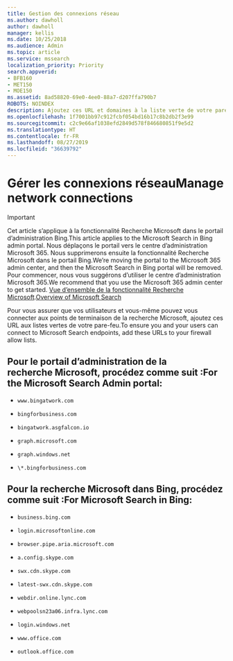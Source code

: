 ```yaml
---
title: Gestion des connexions réseau
ms.author: dawholl
author: dawholl
manager: kellis
ms.date: 10/25/2018
ms.audience: Admin
ms.topic: article
ms.service: mssearch
localization_priority: Priority
search.appverid:
- BFB160
- MET150
- MOE150
ms.assetid: 8ad58820-69e0-4ee0-88a7-d207ffa790b7
ROBOTS: NOINDEX
description: Ajoutez ces URL et domaines à la liste verte de votre pare-feu afin que vos utilisateurs puissent accéder facilement à la recherche Microsoft.
ms.openlocfilehash: 1f7001bb97c912fcbf054bd16b17c8b2db2f3e99
ms.sourcegitcommit: c2c9e66af1038efd2849d578f846680851f9e5d2
ms.translationtype: HT
ms.contentlocale: fr-FR
ms.lasthandoff: 08/27/2019
ms.locfileid: "36639792"
---
```

# <a name="manage-network-connections"></a><span data-ttu-id="4a812-103">Gérer les connexions réseau</span><span class="sxs-lookup"><span data-stu-id="4a812-103">Manage network connections</span></span>

> [!IMPORTANT]
> <span data-ttu-id="4a812-104">Cet article s’applique à la fonctionnalité Recherche Microsoft dans le portail d’administration Bing.</span><span class="sxs-lookup"><span data-stu-id="4a812-104">This article applies to the Microsoft Search in Bing admin portal.</span></span> <span data-ttu-id="4a812-105">Nous déplaçons le portail vers le centre d’administration Microsoft 365. Nous supprimerons ensuite la fonctionnalité Recherche Microsoft dans le portail Bing.</span><span class="sxs-lookup"><span data-stu-id="4a812-105">We’re moving the portal to the Microsoft 365 admin center, and then the Microsoft Search in Bing portal will be removed.</span></span> <span data-ttu-id="4a812-106">Pour commencer, nous vous suggérons d’utiliser le centre d’administration Microsoft 365.</span><span class="sxs-lookup"><span data-stu-id="4a812-106">We recommend that you use the Microsoft 365 admin center to get started.</span></span> <span data-ttu-id="4a812-107">[Vue d’ensemble de la fonctionnalité Recherche Microsoft](overview-microsoft-search.md).</span><span class="sxs-lookup"><span data-stu-id="4a812-107">[Overview of Microsoft Search](overview-microsoft-search.md)</span></span>
    
<span data-ttu-id="4a812-108">Pour vous assurer que vos utilisateurs et vous-même pouvez vous connecter aux points de terminaison de la recherche Microsoft, ajoutez ces URL aux listes vertes de votre pare-feu.</span><span class="sxs-lookup"><span data-stu-id="4a812-108">To ensure you and your users can connect to Microsoft Search endpoints, add these URLs to your firewall allow lists.</span></span>
  
## <a name="for-the-microsoft-search-admin-portal"></a><span data-ttu-id="4a812-109">Pour le portail d’administration de la recherche Microsoft, procédez comme suit :</span><span class="sxs-lookup"><span data-stu-id="4a812-109">For the Microsoft Search Admin portal:</span></span>

- `www.bingatwork.com`
    
- `bingforbusiness.com`
    
- `bingatwork.asgfalcon.io`
    
- `graph.microsoft.com`
    
- `graph.windows.net`
    
- `\*.bingforbusiness.com`
    
## <a name="for-microsoft-search-in-bing"></a><span data-ttu-id="4a812-110">Pour la recherche Microsoft dans Bing, procédez comme suit :</span><span class="sxs-lookup"><span data-stu-id="4a812-110">For Microsoft Search in Bing:</span></span>

- `business.bing.com`
    
- `login.microsoftonline.com`
    
- `browser.pipe.aria.microsoft.com`
    
- `a.config.skype.com`
    
- `swx.cdn.skype.com`
    
- `latest-swx.cdn.skype.com`
    
- `webdir.online.lync.com`
    
- `webpoolsn23a06.infra.lync.com`
    
- `login.windows.net`
    
- `www.office.com`
    
- `outlook.office.com`
